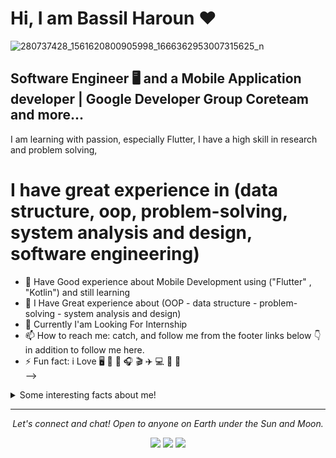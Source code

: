 # Hi, I am Bassil Haroun ❤️
![280737428_1561620800905998_1666362953007315625_n]([https://user-images.githubusercontent.com/81447239/174095460-c72e414c-0612-4184-8b46-bee5873ee6a0.jpg](https://raw.githubusercontent.com/bassilharoun/bassilharoun/refs/heads/main/Picsart_25-05-21_18-46-34-646.jpg))

## Software Engineer 🖥️ and a Mobile Application developer | Google Developer Group Coreteam and more...

I am learning with passion, especially Flutter, I have a high skill in research and problem solving,
# I have great experience in (data structure, oop, problem-solving, system analysis and design, software engineering)

- 🔭 Have Good experience about Mobile Development using ("Flutter" , "Kotlin") and still learning
- 🌱 I Have Great experience about (OOP - data structure - problem-solving - system analysis and design)
- 📝 Currently I'am Looking For Internship
- 📫 How to reach me: catch, and follow me from the footer links below 👇 in addition to follow me here.
- ⚡ Fun fact: i Love 🖥️ 🍤 🎨 🎧 🎬  ✈️ 💻 📱 📸  
-->
<details>
  <summary>Some interesting facts about me!</summary>
  <br>


  - While Coding, Listening Qur'an and developing useful code. ⭐️

  - Watchin Youtube, Reading Books, Action, Comics,scientific Fiction.

  - Learning programming and getting knowledge about Android & Data science.

![My github stats](https://github-readme-stats.vercel.app/api?username=bassilharoun&show_icons=true)
  
![Most Used Languages](https://github-readme-stats.vercel.app/api/top-langs/?username=bassilharoun)
  
![Total Contribution](https://github-readme-streak-stats.herokuapp.com/?user=bassilharoun)

#### Programming language i am using :
<img src="https://img.shields.io/badge/java-%23ED8B00.svg?&style=for-the-badge&logo=java&logoColor=white"/>
<img src="https://img.shields.io/badge/Kotlin-0095D5?&style=for-the-badge&logo=kotlin&logoColor=white"/>
<img src="https://img.shields.io/badge/Dart-0175C2?style=for-the-badge&logo=dart&logoColor=white"/>
<img src="https://img.shields.io/badge/python%20-%2314354C.svg?&style=for-the-badge&logo=python&logoColor=white"/>
<img src="https://img.shields.io/badge/-c++-black?logo=c%2B%2B&style=social"/>


#### Frameworks  i am using :
<img src="https://img.shields.io/badge/Flutter%20-%2302569B.svg?&style=for-the-badge&logo=Flutter&logoColor=white" />
<img src="https://img.shields.io/badge/firebase-ffca28?style=for-the-badge&logo=firebase&logoColor=black" />



#### Version Controls :
<img src="https://img.shields.io/badge/git%20-%23F05033.svg?&style=for-the-badge&logo=git&logoColor=white"/>
<img src="https://img.shields.io/badge/github%20-%23121011.svg?&style=for-the-badge&logo=github&logoColor=white"/>

#### Hosting :
<img src="https://img.shields.io/badge/Google%20Cloud%20-%234285F4.svg?&style=for-the-badge&logo=google-cloud&logoColor=white"/>
<img src="https://img.shields.io/badge/firebase%20-%23039BE5.svg?&style=for-the-badge&logo=firebase"/>
  

#### IDE :
<img src="https://img.shields.io/badge/Android_Studio-3DDC84?style=for-the-badge&logo=android-studio&logoColor=white"/>
<img src="https://img.shields.io/badge/Visual_Studio_Code-0078D4?style=for-the-badge&logo=visual%20studio%20code&logoColor=white"/>
<img src="https://img.shields.io/badge/PyCharm-000000.svg?&style=for-the-badge&logo=PyCharm&logoColor=white"/>
<img src="https://img.shields.io/badge/Colab-F9AB00?style=for-the-badge&logo=googlecolab&color=525252"/>



</details>
<hr>
<p align="center">
  <i>Let's connect and chat! Open to anyone on Earth under the Sun and Moon.</i>
<p align="center">
    <a href="https://www.linkedin.com/in/bassil-haroun-204829216/" alt="Linkedin"><img src="https://img.shields.io/badge/LinkedIn-0077B5?style=for-the-badge&logo=linkedin&logoColor=white"></a>
    <a href="https://www.instagram.com/omgbassil/" alt="Instagram"><img src="https://img.shields.io/badge/Instagram-E4405F?style=for-the-badge&logo=instagram&logoColor=white"></a>
    <a href="https://www.facebook.com/bassil.haroun.5/" alt="Facebook"><img src="https://img.shields.io/badge/Facebook-1877F2?style=for-the-badge&logo=facebook&logoColor=white"></a>
</p> 
</p>
